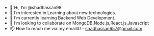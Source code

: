 - 👋 Hi, I’m @shadhassan98
- 👀 I’m interested in Learning about new technologies.
- 🌱 I’m currently learning Backend Web Development.
- 💞️ I’m looking to collaborate on MongoDB,Node.js,React.js,Javascript
- 📫 How to reach me via my emailID - shadhassan657@gmail.com

<!---
shadhassan98/shadhassan98 is a ✨ special ✨ repository because its `README.md` (this file) appears on your GitHub profile.
You can click the Preview link to take a look at your changes.
--->

